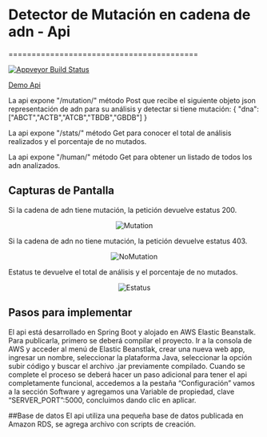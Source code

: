 # Detector de Mutación en cadena de adn - Api 
=========================================
 
[![Appveyor Build Status](https://ci.appveyor.com/api/projects/status/1ys5ot401m0fep6l/branch/master?svg=true)](https://ci.appveyor.com/project/guolinke/lightgbm/branch/master)

[Demo Api](http://dnatester-env.eba-kiffzd8h.us-east-1.elasticbeanstalk.com/api/v1/stats)
 
La api expone "/mutation/" método Post que recibe el siguiente objeto json representación de adn para su análisis y detectar si tiene mutación: 
{
"dna":["ABCT","ACTB","ATCB","TBDB","GBDB"]
}

La api expone "/stats/" método Get para conocer el total de análisis realizados y el porcentaje de no mutados.

La api expone "/human/" método Get para obtener un listado de todos los adn analizados.


## Capturas de Pantalla

Si la cadena de adn tiene mutación, la petición devuelve estatus 200.
<p align="center">
  <img alt="Mutation" src="https://firebasestorage.googleapis.com/v0/b/chibi-mechas-vs-kaijus.appspot.com/o/Api2.png?alt=media&token=8ca1d3a9-489f-4a2c-847e-90531f524e8a">
</p>

Si la cadena de adn no tiene mutación, la petición devuelve estatus 403.
<p align="center">
  <img alt="NoMutation" src="https://firebasestorage.googleapis.com/v0/b/chibi-mechas-vs-kaijus.appspot.com/o/Api3.png?alt=media&token=d56b29e7-4804-479a-b16d-3ff9cc020b3e">
</p>


Estatus te devuelve el total de análisis y el porcentaje de no mutados.
<p align="center">
  <img alt="Estatus" src="https://firebasestorage.googleapis.com/v0/b/chibi-mechas-vs-kaijus.appspot.com/o/Api1.png?alt=media&token=daa8b110-3277-4831-8d45-b4971ea5be30">
</p>

## Pasos para implementar

El api está desarrollado en Spring Boot y alojado en AWS Elastic Beanstalk.
Para publicarla, primero se deberá compilar el proyecto.
Ir a la consola de AWS y acceder al menú de Elastic Beanstlak, crear una nueva web app, ingresar un nombre, seleccionar la plataforma Java, seleccionar la opción subir código y buscar el archivo .jar previamente compilado.
Cuando se complete el proceso se deberá hacer un paso adicional para tener el api completamente funcional, accedemos a la pestaña “Configuración” vamos a la sección Software y agregamos una Variable de propiedad, clave “SERVER_PORT”:5000, concluimos dando clic en aplicar.

##Base de datos
El api utiliza una pequeña  base de datos publicada en Amazon RDS, se agrega archivo con scripts de creación.
